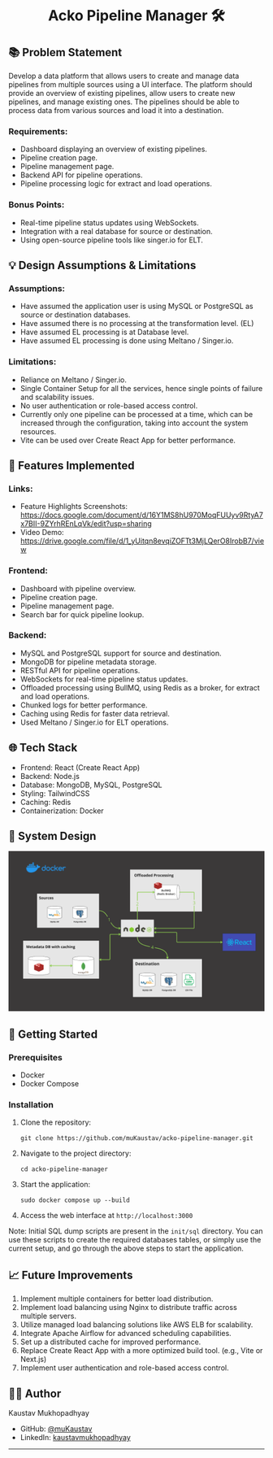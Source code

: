 <h1 align="center">Acko Pipeline Manager 🛠️</h1>

## 📚 Problem Statement

Develop a data platform that allows users to create and manage data pipelines from multiple sources using a UI interface. The platform should provide an overview of existing pipelines, allow users to create new pipelines, and manage existing ones. The pipelines should be able to process data from various sources and load it into a destination.

### Requirements:

- Dashboard displaying an overview of existing pipelines.
- Pipeline creation page.
- Pipeline management page.
- Backend API for pipeline operations.
- Pipeline processing logic for extract and load operations.

### Bonus Points:

- Real-time pipeline status updates using WebSockets.
- Integration with a real database for source or destination.
- Using open-source pipeline tools like singer.io for ELT.

## 💡 Design Assumptions & Limitations

### Assumptions:

- Have assumed the application user is using MySQL or PostgreSQL as source or destination databases.
- Have assumed there is no processing at the transformation level. (EL)
- Have assumed EL processing is at Database level.
- Have assumed EL processing is done using Meltano / Singer.io.

### Limitations:

- Reliance on Meltano / Singer.io.
- Single Container Setup for all the services, hence single points of failure and scalability issues.
- No user authentication or role-based access control.
- Currently only one pipeline can be processed at a time, which can be increased through the configuration, taking into account the system resources.
- Vite can be used over Create React App for better performance.

## 🎯 Features Implemented

### Links:
- Feature Highlights Screenshots: https://docs.google.com/document/d/16Y1MS8hU970MoqFUUyv9RtyA7x7BII-9ZYrhREnLqVk/edit?usp=sharing
- Video Demo: https://drive.google.com/file/d/1_yUitqn8evqiZOFTt3MjLQerO8IrobB7/view

### Frontend:

- Dashboard with pipeline overview.
- Pipeline creation page.
- Pipeline management page.
- Search bar for quick pipeline lookup.

### Backend:

- MySQL and PostgreSQL support for source and destination.
- MongoDB for pipeline metadata storage.
- RESTful API for pipeline operations.
- WebSockets for real-time pipeline status updates.
- Offloaded processing using BullMQ, using Redis as a broker, for extract and load operations.
- Chunked logs for better performance.
- Caching using Redis for faster data retrieval.
- Used Meltano / Singer.io for ELT operations.

## 🌐 Tech Stack

- Frontend: React (Create React App)
- Backend: Node.js
- Database: MongoDB, MySQL, PostgreSQL
- Styling: TailwindCSS
- Caching: Redis
- Containerization: Docker

## 📝 System Design

<p align = center>
    <img alt="Project Logo" src="https://raw.githubusercontent.com/muKaustav/acko-pipeline-manager/main/assets/arch.png" target="_blank" />
</p>

## 🚀 Getting Started

### Prerequisites

- Docker
- Docker Compose

### Installation

1. Clone the repository:

   ```
   git clone https://github.com/muKaustav/acko-pipeline-manager.git
   ```

2. Navigate to the project directory:

   ```
   cd acko-pipeline-manager
   ```

3. Start the application:

   ```
   sudo docker compose up --build
   ```

4. Access the web interface at `http://localhost:3000`



Note: Initial SQL dump scripts are present in the `init/sql` directory. You can use these scripts to create the required databases tables, or simply use the current setup, and go through the above steps to start the application.


## 📈 Future Improvements

1. Implement multiple containers for better load distribution.
2. Implement load balancing using Nginx to distribute traffic across multiple servers.
3. Utilize managed load balancing solutions like AWS ELB for scalability.
4. Integrate Apache Airflow for advanced scheduling capabilities.
5. Set up a distributed cache for improved performance.
6. Replace Create React App with a more optimized build tool. (e.g., Vite or Next.js)
7. Implement user authentication and role-based access control.

## 👨‍💻 Author

Kaustav Mukhopadhyay

- GitHub: [@muKaustav](https://github.com/muKaustav)
- LinkedIn: [kaustavmukhopadhyay](https://www.linkedin.com/in/kaustavmukhopadhyay/)

---
